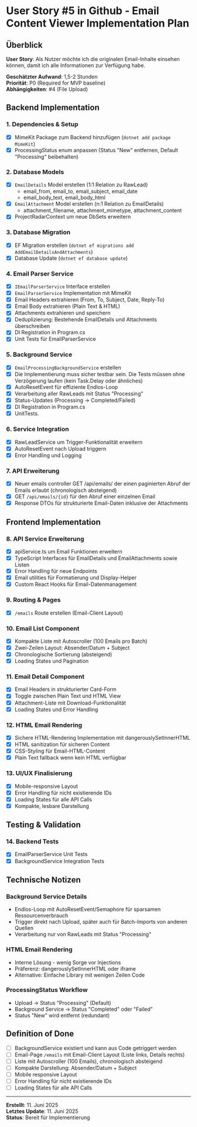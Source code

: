 # User Story #5 in Github - Email Content Viewer Implementation Plan

## Überblick
**User Story**: Als Nutzer möchte ich die originalen Email-Inhalte einsehen können, damit ich alle Informationen zur Verfügung habe.

**Geschätzter Aufwand**: 1,5-2 Stunden  
**Priorität**: P0 (Required for MVP baseline)  
**Abhängigkeiten**: #4 (File Upload)

## Backend Implementation

### 1. Dependencies & Setup
- [x] MimeKit Package zum Backend hinzufügen (`dotnet add package MimeKit`)
- [x] ProcessingStatus enum anpassen (Status "New" entfernen, Default "Processing" beibehalten)

### 2. Database Models
- [x] `EmailDetails` Model erstellen (1:1 Relation zu RawLead)
  - email_from, email_to, email_subject, email_date
  - email_body_text, email_body_html
- [x] `EmailAttachment` Model erstellen (n:1 Relation zu EmailDetails)
  - attachment_filename, attachment_mimetype, attachment_content
- [x] ProjectRadarContext um neue DbSets erweitern

### 3. Database Migration
- [x] EF Migration erstellen (`dotnet ef migrations add AddEmailDetailsAndAttachments`)
- [x] Database Update (`dotnet ef database update`)

### 4. Email Parser Service
- [x] `IEmailParserService` Interface erstellen
- [x] `EmailParserService` Implementation mit MimeKit
- [x] Email Headers extrahieren (From, To, Subject, Date, Reply-To)
- [x] Email Body extrahieren (Plain Text & HTML)
- [x] Attachments extrahieren und speichern
- [x] Deduplizierung: Bestehende EmailDetails und Attachments überschreiben
- [x] DI Registration in Program.cs
- [x] Unit Tests für EmailParserService

### 5. Background Service
- [x] `EmailProcessingBackgroundService` erstellen
- [x] Die Implementierung muss sicher testbar sein. Die Tests müssen ohne Verzögerung laufen (kein Task.Delay oder ähnliches)
- [x] AutoResetEvent für effiziente Endlos-Loop
- [x] Verarbeitung aller RawLeads mit Status "Processing"
- [x] Status-Updates (Processing → Completed/Failed)
- [x] DI Registration in Program.cs
- [x] UnitTests.

### 6. Service Integration
- [x] RawLeadService um Trigger-Funktionalität erweitern
- [x] AutoResetEvent nach Upload triggern
- [x] Error Handling und Logging

### 7. API Erweiterung
- [X] Neuer emails controller GET /api/emails/ der einen paginierten Abruf der Emails erlaubt (chronologisch absteigend)
- [X] GET `/api/emails/{id}` für den Abruf einer einzelnen Email
- [X] Response DTOs für strukturierte Email-Daten inklusive der Attachments

## Frontend Implementation

### 8. API Service Erweiterung
- [x] apiService.ts um Email Funktionen erweitern
- [x] TypeScript Interfaces für EmailDetails und EmailAttachments sowie Listen
- [x] Error Handling für neue Endpoints
- [x] Email utilities für Formatierung und Display-Helper
- [x] Custom React Hooks für Email-Datenmanagement

### 9. Routing & Pages
- [x] `/emails` Route erstellen (Email-Client Layout)

### 10. Email List Component
- [x] Kompakte Liste mit Autoscroller (100 Emails pro Batch)
- [x] Zwei-Zeilen Layout: Absender/Datum + Subject
- [x] Chronologische Sortierung (absteigend)
- [x] Loading States und Pagination

### 11. Email Detail Component
- [x] Email Headers in strukturierter Card-Form
- [x] Toggle zwischen Plain Text und HTML View
- [x] Attachment-Liste mit Download-Funktionalität
- [x] Loading States und Error Handling

### 12. HTML Email Rendering
- [x] Sichere HTML-Rendering Implementation mit dangerouslySetInnerHTML
- [x] HTML sanitization für sicheren Content
- [x] CSS-Styling für Email-HTML-Content
- [x] Plain Text fallback wenn kein HTML verfügbar

### 13. UI/UX Finalisierung
- [X] Mobile-responsive Layout
- [X] Error Handling für nicht existierende IDs
- [X] Loading States für alle API Calls
- [X] Kompakte, lesbare Darstellung

## Testing & Validation

### 14. Backend Tests
- [X] EmailParserService Unit Tests
- [X] BackgroundService Integration Tests

## Technische Notizen

### Background Service Details
- Endlos-Loop mit AutoResetEvent/Semaphore für sparsamen Ressourcenverbrauch
- Trigger direkt nach Upload, später auch für Batch-Imports von anderen Quellen
- Verarbeitung nur von RawLeads mit Status "Processing"

### HTML Email Rendering
- Interne Lösung - wenig Sorge vor Injections
- Präferenz: dangerouslySetInnerHTML oder iframe
- Alternative: Einfache Library mit wenigen Zeilen Code

### ProcessingStatus Workflow
- Upload → Status "Processing" (Default)
- Background Service → Status "Completed" oder "Failed"
- Status "New" wird entfernt (redundant)

## Definition of Done
- [ ] BackgroundService existiert und kann aus Code getriggert werden
- [ ] Email-Page `/emails` mit Email-Client Layout (Liste links, Details rechts)
- [ ] Liste mit Autoscroller (100 Emails), chronologisch absteigend
- [ ] Kompakte Darstellung: Absender/Datum + Subject
- [ ] Mobile responsive Layout
- [ ] Error Handling für nicht existierende IDs
- [ ] Loading States für alle API Calls

---

**Erstellt**: 11. Juni 2025  
**Letztes Update**: 11. Juni 2025  
**Status**: Bereit für Implementierung
